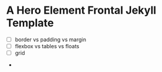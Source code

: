 # A Hero Element Frontal Jekyll Template
 
 
 
- [ ] border vs padding vs margin
- [ ] flexbox vs tables vs floats 
- [ ] grid
- 